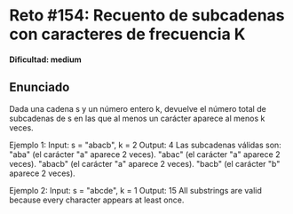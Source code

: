 # Reto #154: Recuento de subcadenas con caracteres de frecuencia K

#### Dificultad: medium

## Enunciado

Dada una cadena s y un número entero k, devuelve el número total de subcadenas de s en las que al menos un carácter aparece al menos k veces.

Ejemplo 1:
Input: s = "abacb", k = 2
Output: 4
Las subcadenas válidas son:
"aba" (el carácter "a" aparece 2 veces).
"abac" (el carácter "a" aparece 2 veces).
"abacb" (el carácter "a" aparece 2 veces).
"bacb" (el carácter "b" aparece 2 veces).

Ejemplo 2:
Input: s = "abcde", k = 1
Output: 15
All substrings are valid because every character appears at least once.
